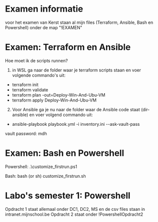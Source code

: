 # Examen informatie
voor het examen van Kerst staan al mijn files (Terraform, Ansible, Bash en Powershell) onder de map "!EXAMEN"

# Examen: Terraform en Ansible
Hoe moet ik de scripts runnen?
1. in WSL ga naar de folder waar je terraform scripts staan en voer volgende commando's uit:

- terraform init
- terraform validate
- terraform plan -out=Deploy-Win-And-Ubu-VM
- terraform apply Deploy-Win-And-Ubu-VM

2. Voor Ansible ga je nu naar de folder waar de Ansible code staat (dir-ansible) en voer volgend commando uit:

- ansible-playbook playbook.yml -i inventory.ini --ask-vault-pass

vault password: mdh

# Examen: Bash en Powershell
Powershell:
.\customize_firstrun.ps1


Bash:
bash (or sh) customize_firstrun.sh




# Labo's semester 1: Powershell
Opdracht 1 staat allemaal onder DC1, DC2, MS en de csv files staan in intranet.mijnschool.be
Opdracht 2 staat onder !PowershellOpdracht2